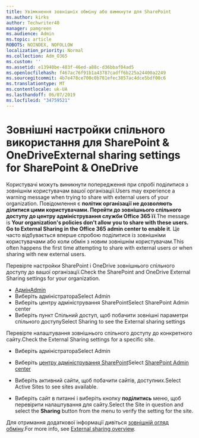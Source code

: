 ```yaml
---
title: Увімкнення зовнішніх обміну або вимкнути для SharePoint
ms.author: kirks
author: Techwriter40
manager: pamgreen
ms.audience: Admin
ms.topic: article
ROBOTS: NOINDEX, NOFOLLOW
localization_priority: Normal
ms.collection: Adm_O365
ms.custom: ''
ms.assetid: e13940be-483f-46ed-a88c-d36bbaf04ad5
ms.openlocfilehash: f467ac76f91b1a43787cadff6b225a24400a2249
ms.sourcegitcommit: 4b7e478ce700c0b781efec3857ac4dce5bdf00c6
ms.translationtype: MT
ms.contentlocale: uk-UA
ms.lasthandoff: 06/07/2019
ms.locfileid: "34759521"
---
```

# <a name="external-sharing-settings-for-sharepoint--onedrive"></a><span data-ttu-id="bc287-102">Зовнішні настройки спільного використання для SharePoint & OneDrive</span><span class="sxs-lookup"><span data-stu-id="bc287-102">External sharing settings for SharePoint & OneDrive</span></span>

<span data-ttu-id="bc287-103">Користувачі можуть виникнути попередження при спробі поділитися з зовнішнім користувачам вашої організації.</span><span class="sxs-lookup"><span data-stu-id="bc287-103">Users may experience a warning message when trying to share with external users of your organization.</span></span> <span data-ttu-id="bc287-104">Повідомлення є **політик організації не дозволяють ділитися цими користувачами. Перейти до зовнішнього спільного доступу до центру адміністрування служби Office 365 її**.</span><span class="sxs-lookup"><span data-stu-id="bc287-104">The message is **Your organization's policies don't allow you to share with these users. Go to External Sharing in the Office 365 admin center to enable it**.</span></span> <span data-ttu-id="bc287-105">Це часто відбувається вперше спробою поділитися із зовнішніми користувачами або коли обмін з новим зовнішнім користувачам.</span><span class="sxs-lookup"><span data-stu-id="bc287-105">This often happens the first time attempting to share with external users or when sharing with new external users.</span></span>

<span data-ttu-id="bc287-106">Перевірте настройки SharePoint і OneDrive зовнішнього спільного доступу до вашої організації.</span><span class="sxs-lookup"><span data-stu-id="bc287-106">Check the SharePoint and OneDrive External Sharing settings for your organization.</span></span>

- [<span data-ttu-id="bc287-107">Адмін</span><span class="sxs-lookup"><span data-stu-id="bc287-107">Admin</span></span>](https://admin.microsoft.com/AdminPortal/Home#/homepage">https://admin.microsoft.com/)
- <span data-ttu-id="bc287-108">Виберіть адміністратора</span><span class="sxs-lookup"><span data-stu-id="bc287-108">Select Admin</span></span>
- <span data-ttu-id="bc287-109">Виберіть центру адміністрування SharePoint</span><span class="sxs-lookup"><span data-stu-id="bc287-109">Select SharePoint Admin center</span></span>
- <span data-ttu-id="bc287-110">Виберіть пункт Спільний доступ, щоб побачити зовнішні параметри спільного доступу</span><span class="sxs-lookup"><span data-stu-id="bc287-110">Select Sharing to see the External sharing settings</span></span>

<span data-ttu-id="bc287-111">Перевірте налаштування зовнішнього спільного доступу до конкретного сайту.</span><span class="sxs-lookup"><span data-stu-id="bc287-111">Check the External Sharing settings for a specific site.</span></span>

- <span data-ttu-id="bc287-112">Виберіть адміністратора</span><span class="sxs-lookup"><span data-stu-id="bc287-112">Select Admin</span></span>

- <span data-ttu-id="bc287-113">Виберіть [центру адміністрування SharePoint](https://admin.microsoft.com/AdminPortal/Home#/homepage">https://admin.microsoft.com/)</span><span class="sxs-lookup"><span data-stu-id="bc287-113">Select [SharePoint Admin center](https://admin.microsoft.com/AdminPortal/Home#/homepage">https://admin.microsoft.com/)</span></span>

- <span data-ttu-id="bc287-114">Виберіть активний сайти, щоб побачити сайтів, доступних.</span><span class="sxs-lookup"><span data-stu-id="bc287-114">Select Active Sites to see sites available.</span></span>
- <span data-ttu-id="bc287-115">Виберіть сайт в питанні і виберіть кнопку **поділитись** меню, щоб перевірити налаштування для сайту.</span><span class="sxs-lookup"><span data-stu-id="bc287-115">Select the Site in question and select the **Sharing** button from the menu to verify the setting for the site.</span></span>

<span data-ttu-id="bc287-116">Для отримання додаткової інформації дивіться [зовнішній огляд обміну](https://docs.microsoft.com/sharepoint/external-sharing-overview).</span><span class="sxs-lookup"><span data-stu-id="bc287-116">For more info, see [External sharing overview](https://docs.microsoft.com/sharepoint/external-sharing-overview).</span></span>